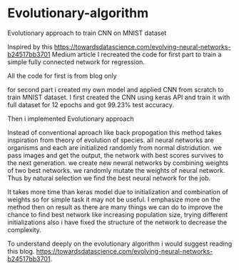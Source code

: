 # Evolutionary-algorithm
Evolutionary approach to train CNN on MNIST dataset


Inspired by this https://towardsdatascience.com/evolving-neural-networks-b24517bb3701 Medium article I recreated the code for first part to train a simple fully connected network for regression.

All the code for first is from blog only

for second part i created my own model and applied CNN from scratch to train MNIST dataset.
I first created the CNN using keras API and train it with full dataset for 12 epochs and got 99.23% test accuracy.

Then i implemented Evolutionary approach

Instead of conventional aproach like back propogation this method takes inspiration from theory of evolution of species. 
all neural networks are organisms and each are initialized randomly from normal distridution. we pass images and get the output, the network with best scores survives to the next generation. we create new newral networks by combining weights of two best networks. we randomly mutate the weights of neural network. Thus by natural selection we find the best neural network for the job.

It takes more time than keras model due to initialization and combination of weights so for simple task it may not be useful. I emphasize more on the method then on result as there are many things we can do to improve the chance to find best network like increasing population size, trying different initializations also i have fixed the structure of the network to decrease the complexity. 

To understand deeply on the evolutionary algorithm i would suggest reading this blog. https://towardsdatascience.com/evolving-neural-networks-b24517bb3701.

